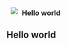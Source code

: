 <a href="https://literasee.github.io"><img src="http://literasee.github.io/public/Literasee_symbol_left.svg" align="left" hspace="10" vspace="6"></a>

### Hello world



## Hello world

